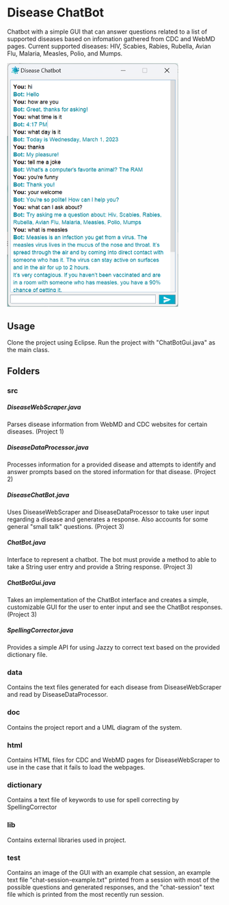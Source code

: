 # Disease ChatBot
Chatbot with a simple GUI that can answer questions related to a list of supported diseases based on infomation gathered from CDC and WebMD pages. Current supported diseases: HIV, Scabies, Rabies, Rubella, Avian Flu, Malaria, Measles, Polio, and Mumps.

<img src="./ChatBotProject/test/ChatSessionImage1.png" width="400">

## Usage
Clone the project using Eclipse. Run the project with "ChatBotGui.java" as the main class.
## Folders
### src
##### DiseaseWebScraper.java
Parses disease information from WebMD and CDC websites for certain diseases. (Project 1)
##### DiseaseDataProcessor.java
Processes information for a provided disease and attempts to identify and answer prompts based on the stored information for that disease. (Project 2)
##### DiseaseChatBot.java
Uses DiseaseWebScraper and DiseaseDataProcessor to take user input regarding a disease and generates a response. Also accounts for some general "small talk" questions. (Project 3)
##### ChatBot.java
Interface to represent a chatbot. The bot must provide a method to able to take a String user entry and provide a String response. (Project 3)
##### ChatBotGui.java
Takes an implementation of the ChatBot interface and creates a simple, customizable GUI for the user to enter input and see the ChatBot responses. (Project 3)
##### SpellingCorrector.java
Provides a simple API for using Jazzy to correct text based on the provided dictionary file.
### data
Contains the text files generated for each disease from DiseaseWebScraper and read by DiseaseDataProcessor. 
### doc
Contains the project report and a UML diagram of the system.
### html
Contains HTML files for CDC and WebMD pages for DiseaseWebScraper to use in the case that it fails to load the webpages.
### dictionary
Contains a text file of keywords to use for spell correcting by SpellingCorrector
### lib
Contains external libraries used in project.
### test 
Contains an image of the GUI with an example chat session, an example text file "chat-session-example.txt" printed from a session with most of the possible questions and generated responses,  and the "chat-session" text file which is printed from the most recently run session.
